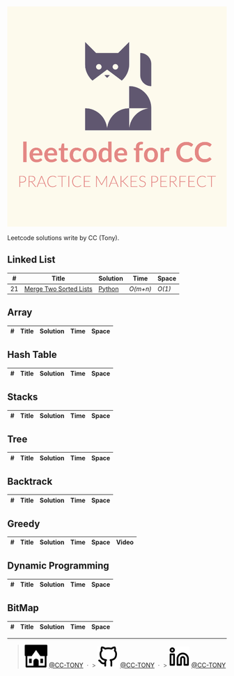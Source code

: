 <div align="center">
	<img width="900" src="https://github.com/CCTSAI-Tony/leetcode/blob/master/legacy/logo2.png" alt="leetcode">
	<br>
</div>

Leetcode solutions write by CC (Tony).

## Linked List

| #   | Title                                                                           | Solution                                                   | Time     | Space  |
| --- | ------------------------------------------------------------------------------- | ---------------------------------------------------------- | -------- | ------ |
| 21  | [Merge Two Sorted Lists](https://leetcode.com/problems/merge-two-sorted-lists/) | [Python](./leetcode/21.%20Merge%20Two%20Sorted%20Lists.py) | _O(m+n)_ | _O(1)_ |

## Array

| #   | Title | Solution | Time | Space |
| --- | ----- | -------- | ---- | ----- |


## Hash Table

| #   | Title | Solution | Time | Space |
| --- | ----- | -------- | ---- | ----- |


## Stacks

| #   | Title | Solution | Time | Space |
| --- | ----- | -------- | ---- | ----- |


## Tree

| #   | Title | Solution | Time | Space |
| --- | ----- | -------- | ---- | ----- |


## Backtrack

| #   | Title | Solution | Time | Space |
| --- | ----- | -------- | ---- | ----- |


## Greedy

| #   | Title | Solution | Time | Space | Video |
| --- | ----- | -------- | ---- | ----- | ----- |


## Dynamic Programming

| #   | Title | Solution | Time | Space |
| --- | ----- | -------- | ---- | ----- |


## BitMap

| #   | Title | Solution | Time | Space |
| --- | ----- | -------- | ---- | ----- |


---

> ![home](https://github.com/CCTSAI-Tony/leetcode/blob/master/legacy/house.svg) [@CC-TONY](https://chih-chin-tsai.netlify.app/) &nbsp;&middot;&nbsp; > ![github](https://github.com/CCTSAI-Tony/leetcode/blob/master/legacy/github.svg) [@CC-TONY](https://github.com/CCTSAI-Tony) &nbsp;&middot;&nbsp; > ![linkedin](https://github.com/CCTSAI-Tony/leetcode/blob/master/legacy/linkedin.svg) [@CC-TONY](https://www.linkedin.com/in/chih-chin-tsai38aa34114/)

